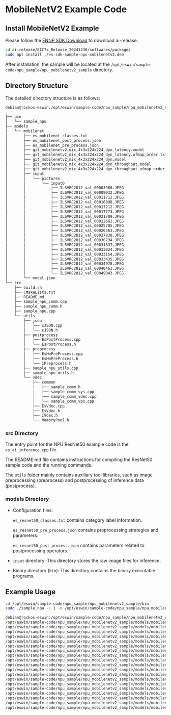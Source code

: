 # MobileNetV2 Example Code

## Install MobileNetV2 Example

Please follow the [ENNP SDK Download](../ENNP-SDK/introduction#ennp-sdk-download) to download ai-release.

```bash
cd ai-release/EIC7x_Release_20241230/softwares/packages
sudo apt install ./es-sdk-sample-npu-mobilenetv2.deb
```

After installation, the sample will be located at the `/opt/eswin/sample-code/npu_sample/npu_mobilenetv2_sample` directory.

## Directory Structure

The detailed directory structure is as follows:

```bash
debian@rockos-eswin:/opt/eswin/sample-code/npu_sample/npu_mobilenetv2_sample$ tree
.
├── bin
│   └── sample_npu
├── models
│   └── mobilenet
│       ├── es_mobilenet_classes.txt
│       ├── es_mobilenet_post_process.json
│       ├── es_mobilenet_pre_process.json
│       ├── git_mobilenetv2_mix_4x3x224x224_dyn_latency.model
│       ├── git_mobilenetv2_mix_4x3x224x224_dyn_latency.ofmap_order.txt
│       ├── git_mobilenetv2_mix_4x3x224x224_dyn.model
│       ├── git_mobilenetv2_mix_4x3x224x224_dyn_throughput.model
│       ├── git_mobilenetv2_mix_4x3x224x224_dyn_throughput.ofmap_order.txt
│       ├── input
│       │   └── pictures
│       │       └── input0
│       │           ├── ILSVRC2012_val_00003966.JPEG
│       │           ├── ILSVRC2012_val_00009032.JPEG
│       │           ├── ILSVRC2012_val_00011712.JPEG
│       │           ├── ILSVRC2012_val_00016098.JPEG
│       │           ├── ILSVRC2012_val_00017212.JPEG
│       │           ├── ILSVRC2012_val_00017773.JPEG
│       │           ├── ILSVRC2012_val_00021709.JPEG
│       │           ├── ILSVRC2012_val_00022662.JPEG
│       │           ├── ILSVRC2012_val_00025785.JPEG
│       │           ├── ILSVRC2012_val_00026363.JPEG
│       │           ├── ILSVRC2012_val_00027830.JPEG
│       │           ├── ILSVRC2012_val_00030734.JPEG
│       │           ├── ILSVRC2012_val_00031637.JPEG
│       │           ├── ILSVRC2012_val_00033024.JPEG
│       │           ├── ILSVRC2012_val_00033154.JPEG
│       │           ├── ILSVRC2012_val_00033435.JPEG
│       │           ├── ILSVRC2012_val_00034978.JPEG
│       │           ├── ILSVRC2012_val_00040463.JPEG
│       │           └── ILSVRC2012_val_00049043.JPEG
│       └── model.json
└── src
    ├── build.sh
    ├── CMakeLists.txt
    ├── README.md
    ├── sample_npu_comm.cpp
    ├── sample_npu_comm.h
    ├── sample_npu.cpp
    └── utils
        ├── json
        │   ├── cJSON.cpp
        │   └── cJSON.h
        ├── postprocess
        │   ├── EsPostProcess.cpp
        │   └── EsPostProcess.h
        ├── preprocess
        │   ├── EsHwPreProcess.cpp
        │   ├── EsHwPreProcess.h
        │   └── IPreprocess.h
        ├── sample_npu_utils.cpp
        ├── sample_npu_utils.h
        └── vdec
            ├── common
            │   ├── sample_comm.h
            │   ├── sample_comm_sys.cpp
            │   ├── sample_comm_vdec.cpp
            │   └── sample_comm_vps.cpp
            ├── EsVdec.cpp
            ├── EsVdec.h
            ├── IVdec.h
            └── MemoryPool.h

```

### src Directory

The entry point for the NPU ResNet50 example code is the `es_ai_inference.cpp` file.

The README.md file contains instructions for compiling the ResNet50 sample code and the running commands.

The `utils` folder mainly contains auxiliary tool libraries, such as image preprocessing (preprocess) and postprocessing of inference data (postprocess).

### models Directory

- Configuration files:

  `es_resnet50_classes.txt` contains category label information.

  `es_resnet50_pre_process.json` contains preprocessing strategies and parameters.

  `es_resnet50_post_process.json` contains parameters related to postprocessing operators.

- `input` directory:
  This directory stores the raw image files for inference.

- Binary directory (`bin`):
  This directory contains the binary executable programs.

## Example Usage

```bash
cd /opt/eswin/sample-code/npu_sample/npu_mobilenetv2_sample/bin
sudo ./sample_npu -s 1 -m /opt/eswin/sample-code/npu_sample/npu_mobilenetv2_sample/models/mobilenet/ -i /opt/eswin/sample-code/npu_sample/npu_mobilenetv2_sample/models/mobilenet/input/pictures/ -p /opt/eswin/sample-code/npu_sample/npu_mobilenetv2_sample/models/mobilenet/es_mobilenet_pre_process.json -q /opt/eswin/sample-code/npu_sample/npu_mobilenetv2_sample/models/mobilenet/es_mobilenet_post_process.json -t /opt/eswin/sample-code/npu_sample/npu_mobilenetv2_sample/models/mobilenet/es_mobilenet_classes.txt
```

```bash
debian@rockos-eswin:/opt/eswin/sample-code/npu_sample/npu_mobilenetv2_sample/bin$ sudo ./sample_npu -s 1 -m /opt/eswin/sample-code/npu_sample/npu_mobilenetv2_sample/models/mobilenet/ -i /opt/eswin/sample-code/npu_sample/npu_mobilenetv2_sample/models/mobilenet/input/pictures/ -p /opt/eswin/sample-code/npu_sample/npu_mobilenetv2_sample/models/mobilenet/es_mobilenet_pre_process.json -q /opt/eswin/sample-code/npu_sample/npu_mobilenetv2_sample/models/mobilenet/es_mobilenet_post_process.json -t /opt/eswin/sample-code/npu_sample/npu_mobilenetv2_sample/models/mobilenet/es_mobilenet_classes.txt
/opt/eswin/sample-code/npu_sample/npu_mobilenetv2_sample/models/mobilenet/input/pictures/input0/ILSVRC2012_val_00009032.JPEG: label(742: ('printer'), confidence(0.556628)
/opt/eswin/sample-code/npu_sample/npu_mobilenetv2_sample/models/mobilenet/input/pictures/input0/ILSVRC2012_val_00040463.JPEG: label(259: ('Pomeranian'), confidence(0.999186)
/opt/eswin/sample-code/npu_sample/npu_mobilenetv2_sample/models/mobilenet/input/pictures/input0/ILSVRC2012_val_00003966.JPEG: label(734: ('police van'), confidence(0.882855)
/opt/eswin/sample-code/npu_sample/npu_mobilenetv2_sample/models/mobilenet/input/pictures/input0/ILSVRC2012_val_00021709.JPEG: label(144: ('pelican'), confidence(0.999989)
/opt/eswin/sample-code/npu_sample/npu_mobilenetv2_sample/models/mobilenet/input/pictures/input0/ILSVRC2012_val_00031637.JPEG: label(50: ('American alligator'), confidence(0.968207)
/opt/eswin/sample-code/npu_sample/npu_mobilenetv2_sample/models/mobilenet/input/pictures/input0/ILSVRC2012_val_00034978.JPEG: label(563: ('fountain pen'), confidence(0.992167)
/opt/eswin/sample-code/npu_sample/npu_mobilenetv2_sample/models/mobilenet/input/pictures/input0/ILSVRC2012_val_00016098.JPEG: label(717: ('pickup'), confidence(0.964826)
/opt/eswin/sample-code/npu_sample/npu_mobilenetv2_sample/models/mobilenet/input/pictures/input0/ILSVRC2012_val_00049043.JPEG: label(349: ('bighorn'), confidence(0.888428)
/opt/eswin/sample-code/npu_sample/npu_mobilenetv2_sample/models/mobilenet/input/pictures/input0/ILSVRC2012_val_00033024.JPEG: label(763: ('revolver'), confidence(0.980104)
/opt/eswin/sample-code/npu_sample/npu_mobilenetv2_sample/models/mobilenet/input/pictures/input0/ILSVRC2012_val_00033154.JPEG: label(622: ('lens cap'), confidence(0.972486)
/opt/eswin/sample-code/npu_sample/npu_mobilenetv2_sample/models/mobilenet/input/pictures/input0/ILSVRC2012_val_00027830.JPEG: label(207: ('golden retriever'), confidence(0.742428)
/opt/eswin/sample-code/npu_sample/npu_mobilenetv2_sample/models/mobilenet/input/pictures/input0/ILSVRC2012_val_00033435.JPEG: label(22: ('bald eagle'), confidence(0.999023)
/opt/eswin/sample-code/npu_sample/npu_mobilenetv2_sample/models/mobilenet/input/pictures/input0/ILSVRC2012_val_00017212.JPEG: label(340: ('zebra'), confidence(0.999896)
/opt/eswin/sample-code/npu_sample/npu_mobilenetv2_sample/models/mobilenet/input/pictures/input0/ILSVRC2012_val_00030734.JPEG: label(89: ('sulphur-crested cockatoo'), confidence(0.999994)
/opt/eswin/sample-code/npu_sample/npu_mobilenetv2_sample/models/mobilenet/input/pictures/input0/ILSVRC2012_val_00011712.JPEG: label(76: ('tarantula'), confidence(0.999318)
/opt/eswin/sample-code/npu_sample/npu_mobilenetv2_sample/models/mobilenet/input/pictures/input0/ILSVRC2012_val_00017773.JPEG: label(269: ('timber wolf'), confidence(0.985512)
/opt/eswin/sample-code/npu_sample/npu_mobilenetv2_sample/models/mobilenet/input/pictures/input0/ILSVRC2012_val_00025785.JPEG: label(96: ('toucan'), confidence(0.962351)
/opt/eswin/sample-code/npu_sample/npu_mobilenetv2_sample/models/mobilenet/input/pictures/input0/ILSVRC2012_val_00022662.JPEG: label(759: ('reflex camera'), confidence(0.959045)
/opt/eswin/sample-code/npu_sample/npu_mobilenetv2_sample/models/mobilenet/input/pictures/input0/ILSVRC2012_val_00026363.JPEG: label(480: ('cash machine'), confidence(0.999989)
```
